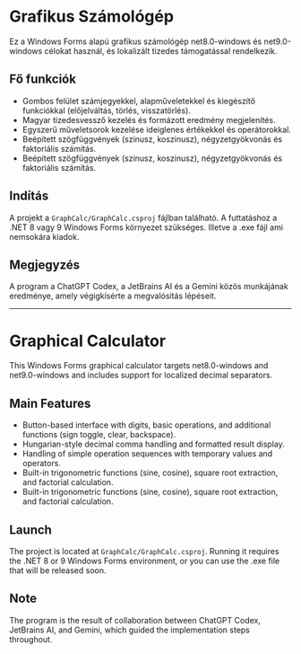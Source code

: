 # Grafikus Számológép

Ez a Windows Forms alapú grafikus számológép net8.0-windows és net9.0-windows célokat használ, és lokalizált tizedes támogatással rendelkezik.

## Fő funkciók
- Gombos felület számjegyekkel, alapműveletekkel és kiegészítő funkciókkal (előjelváltás, törlés, visszatörlés).
- Magyar tizedesvessző kezelés és formázott eredmény megjelenítés.
- Egyszerű műveletsorok kezelése ideiglenes értékekkel és operátorokkal.
- Beépített szögfüggvények (szinusz, koszinusz), négyzetgyökvonás és faktoriális számítás.
- Beépített szögfüggvények (szinusz, koszinusz), négyzetgyökvonás és faktoriális számítás.

## Indítás
A projekt a `GraphCalc/GraphCalc.csproj` fájlban található. A futtatáshoz a .NET 8 vagy 9 Windows Forms környezet szükséges. Illetve a .exe fájl ami nemsokára kiadok.

## Megjegyzés
A program a ChatGPT Codex, a JetBrains AI és a Gemini közös munkájának eredménye, amely végigkísérte a megvalósítás lépéseit.

---

# Graphical Calculator

This Windows Forms graphical calculator targets net8.0-windows and net9.0-windows and includes support for localized decimal separators.

## Main Features
- Button-based interface with digits, basic operations, and additional functions (sign toggle, clear, backspace).
- Hungarian-style decimal comma handling and formatted result display.
- Handling of simple operation sequences with temporary values and operators.
- Built-in trigonometric functions (sine, cosine), square root extraction, and factorial calculation.
- Built-in trigonometric functions (sine, cosine), square root extraction, and factorial calculation.

## Launch
The project is located at `GraphCalc/GraphCalc.csproj`. Running it requires the .NET 8 or 9 Windows Forms environment, or you can use the .exe file that will be released soon.

## Note
The program is the result of collaboration between ChatGPT Codex, JetBrains AI, and Gemini, which guided the implementation steps throughout.
